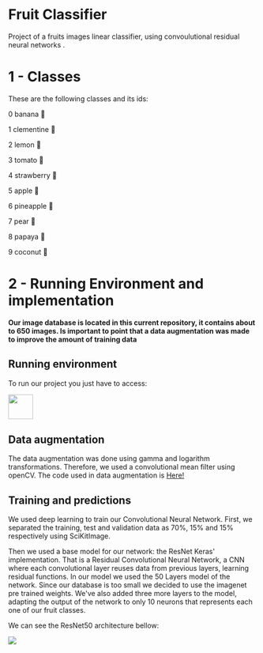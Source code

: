 # Fruit Classifier
Project of a fruits images linear classifier, using convoulutional residual neural networks .

**<h1>1 - Classes</h1>**

These are the following classes and its ids:

0 banana 🍌

1 clementine 🍊

2 lemon 🍋

3 tomato 🍅

4 strawberry 🍓

5 apple 🍎

6 pineapple 🍍

7 pear 🍐

8 papaya 🥭

9 coconut 🥥

**<h1>2 - Running Environment and implementation</h1>**

**Our image database is located in this current repository, it contains about to 650 images. Is important to point that a data augmentation was made to improve the amount of training data**

**<h2>Running environment</h2>**

To run our project you just have to access:

<a href="https://colab.research.google.com/drive/17slxQlLX9yw3CXFnD0n8IKAwh1q1Stdi"><img src="https://colab.research.google.com/img/colab_favicon.ico" width="50" height="50"></a>

**<h2>Data augmentation</h2>**

The data augmentation was done using gamma and logarithm transformations. Therefore, we used a convolutional mean filter using openCV. The code used in data augmentation is <a href="https://github.com/schmoellerIuri/FruitClassifier/blob/master/Images/DataAugmentation.py">Here!</a>

**<h2>Training and predictions</h2>**

We used deep learning to train our Convolutional Neural Network. First, we separated the training, test and validation data as 70%, 15% and 15% respectively using SciKitImage. 

Then we used a base model for our network: the ResNet Keras' implementation. That is a Residual Convolutional Neural Network, a CNN where each convolutional layer reuses data from previous layers, learning residual functions. In our model we used the 50 Layers model of the network. Since our database is too small we decided to use the imagenet pre trained weights. We've also added three more layers to the model, adapting the output of the network to only 10 neurons that represents each one of our fruit classes.

We can see the ResNet50 architecture bellow:

<img src="https://miro.medium.com/v2/resize:fit:1400/1*rPktw9-nz-dy9CFcddMBdQ.jpeg">
